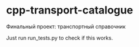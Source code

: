 # cpp-transport-catalogue
Финальный проект: транспортный справочник

Just run run_tests.py to check if this works.
